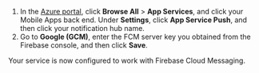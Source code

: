 
1. In the [Azure portal](https://portal.azure.com/), click **Browse All** > **App Services**, and click your Mobile Apps back end. Under **Settings**, click **App Service Push**, and then click your notification hub name.
2. Go to **Google (GCM)**, enter the FCM server key you obtained from the Firebase console, and then click **Save**.

Your service is now configured to work with Firebase Cloud Messaging.

<!-- URLs. -->

<!-- images -->
